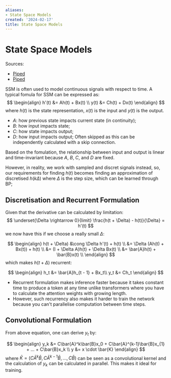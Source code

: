 ```yaml
---
aliases:
- State Space Models
created: '2024-02-17'
title: State Space Models
---
```


# State Space Models

Sources:
- [Piped](https://piped.video/watch?v=8Q_tqwpTpVU)
- [Piped](https://piped.video/watch?feature=youtu.be&v=vrF3MtGwD0Y)

SSM is often used to model continuous signals with respect to time. A typical fomula for SSM can be expressed as:
$$
\begin{align}
h'(t) &= Ah(t) + Bx(t) \\
y(t) &= Ch(t) + Dx(t)
\end{align}
$$
where $h(t)$ is the state representation,  $x(t)$ is the input and $y(t)$ is the output.

- $A$: how previous state impacts current state (in continuity);
- $B$: how input impacts state;
- $C$: how state impacts output;
- $D$: how input impacts output; Often skipped as this can be independently calculated with a skip connection.

Based on the fomulation, the relationship between input and output is linear and time-invariant because $A$, $B$, $C$, and $D$ are fixed.

However, in reality, we work with sampled and discret signals instead, so, our requirements for finding $h(t)$ becomes finding an approximation of discretised $h(k\Delta)$ where $\Delta$ is the step size, which can be learned through BP;

## Discretisation and Recurrent Formulation

Given that the derivative can be calculated by limitation:
$$
\underset{\Delta \rightarrow 0}{limit} \frac{h(t + \Delta) - h(t)}{\Delta} = h'(t)
$$
we now have this if we choose a really small $\Delta$:

$$
\begin{align}
h(t + \Delta) &\cong \Delta h'(t) + h(t) \\
&= \Delta (Ah(t) + Bx(t)) + h(t) \\
&= (I + \Delta A)h(t) + \Delta Bx(t) \\
&= \bar{A}h(t) + \bar{B}x(t) \\
\end{align}
$$
which makes $h(t + \Delta)$ recurrent:

$$
\begin{align}
h_t &= \bar{A}h_{t - 1} + Bx_t\\
y_t &= Ch_t
\end{align}
$$

- Recurrent formulation makes inference faster because it takes constant time to produce a token at any time unlike transformers where you have to calculate the attention weights with growing length.
- However, such recurrency also makes it harder to train the network because you can't parallelise computation between time steps.

## Convolutional Formulation

From above equation, one can derive $y_t$ by:

$$
\begin{align}
y_k &= C\bar{A}^k\bar{B}x_0 + C\bar{A}^{k-1}\bar{B}x_{1} + ... + C\bar{B}x_k \\
y &= x \cdot \bar{K}
\end{align}
$$
where $\bar{K} = (C\bar{A}^k\bar{B}, C\bar{A}^{k-1}\bar{B}, ..., C\bar{B})$ can be seen as a convolutional kernel and the calculation of $y_k$ can be calculated in parallel. This makes it ideal for training.